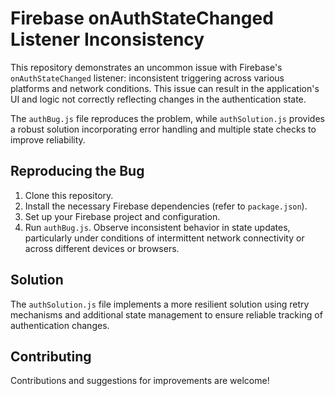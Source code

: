 # Firebase onAuthStateChanged Listener Inconsistency

This repository demonstrates an uncommon issue with Firebase's `onAuthStateChanged` listener: inconsistent triggering across various platforms and network conditions. This issue can result in the application's UI and logic not correctly reflecting changes in the authentication state. 

The `authBug.js` file reproduces the problem, while `authSolution.js` provides a robust solution incorporating error handling and multiple state checks to improve reliability. 

## Reproducing the Bug

1. Clone this repository.
2. Install the necessary Firebase dependencies (refer to `package.json`).
3. Set up your Firebase project and configuration. 
4. Run `authBug.js`. Observe inconsistent behavior in state updates, particularly under conditions of intermittent network connectivity or across different devices or browsers.

## Solution

The `authSolution.js` file implements a more resilient solution using retry mechanisms and additional state management to ensure reliable tracking of authentication changes. 

## Contributing

Contributions and suggestions for improvements are welcome!